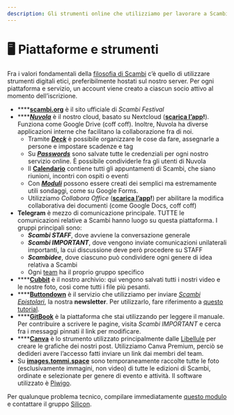 ```yaml
---
description: Gli strumenti online che utilizziamo per lavorare a Scambi
---
```


# 🖥 Piattaforme e strumenti

Fra i valori fondamentali della [filosofia di Scambi](https://scambi.org/manifesto) c’è quello di utilizzare strumenti digitali etici, preferibilmente hostati sul nostro server. Per ogni piattaforma e servizio, un account viene creato a ciascun socio attivo al momento dell’iscrizione.

* ****[**scambi.org**](https://scambi.org) è il sito ufficiale di _Scambi Festival_
* ****[_**Nuvola**_](https://nuvola.scambi.org) è il nostro cloud, basato su Nextcloud ([**scarica l’app**](https://nextcloud.com/install/#install-clients)**!**). Funziona come Google Drive (coff coff). Inoltre, Nuvola ha diverse applicazioni interne che facilitano la collaborazione fra di noi.
  * Tramite [_**Deck**_](https://nuvola.scambi.org/apps/deck/) è possibile organizzare le cose da fare, assegnarle a persone e impostare scadenze e tag
  * Su [_**Passwords**_](https://nuvola.scambi.org/apps/passwords/) sono salvate tutte le credenziali per ogni nostro servizio online. È possibile condividerle fra gli utenti di Nuvola
  * Il [**Calendario**](https://nuvola.scambi.org/apps/calendar/) contiene tutti gli appuntamenti di Scambi, che siano riunioni, incontri con ospiti o eventi
  * Con [_**Moduli**_](https://nuvola.scambi.org/apps/forms/) possono essere creati dei semplici ma estremamente utili sondaggi, come su Google Forms.
  * Utilizziamo _Collabora Office_ ([**scarica l’app**](https://www.collaboraoffice.com/solutions/collabora-office-android-ios/)**!**) per abilitare la modifica collaborativa dei documenti (come Google Docs, coff coff)
* **Telegram** è mezzo di comunicazione principale. TUTTE le comunicazioni relative a Scambi hanno luogo su questa piattaforma. I gruppi principali sono:
  * _**Scambi STAFF**_, dove avviene la conversazione generale
  * _**Scambi IMPORTANT**_, dove vengono inviate comunicazioni unilaterali importanti, la cui discussione deve però procedere su STAFF
  * _**Scambidee**_, dove ciascuno può condividere ogni genere di idea relativa a Scambi
  * Ogni [team](../../staff/teams.md) ha il proprio gruppo specifico
* ****[**Cubbit**](https://web.cubbit.io) è il nostro archivio: qui vengono salvati tutti i nostri video e le nostre foto, così come tutti i file più pesanti.
* ****[**Buttondown**](https://buttondown.email) è il servizio che utilizziamo per inviare [_Scambi Epistolari_](https://epistulae.scambi.org), la nostra **newsletter**. Per utilizzarlo, fare riferimento a [questo tutorial](../../comunicazione/#newsletter).
* ****[**GitBook**](https://gitbook.com) è la piattaforma che stai utilizzando per leggere il manuale. Per contribuire a scrivere le pagine, visita _Scambi IMPORTANT_ e cerca fra i messaggi pinnati il link per modificare.
* ****[**Canva**](https://canva.com) è lo strumento utilizzato principalmente dalle [Libellule](../../staff/teams.md#libellule) per creare le grafiche dei nostri post. Utilizziamo Canva Premium, perciò se dedideri avere l’accesso fatti inviare un link dai membri del team.
* Su [**images.tommi.space**](https://images.tommi.space/index?/category/scambi-festival) sono temporaneamente raccolte tutte le foto (esclusivamente immagini, non video) di tutte le edizioni di Scambi, ordinate e selezionate per genere di evento e attività. Il software utilizzato è [Piwigo](https://piwigo.org).

Per qualunque problema tecnico, compilare immediatamente [questo modulo](https://nuvola.scambi.org/apps/forms/qtqRxnSic6fTpmKk) e contattare il gruppo [Silicon](../../staff/teams.md#silicon).

